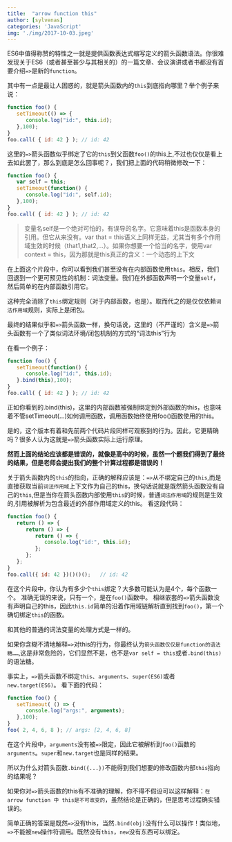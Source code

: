 ```yaml
---
title:  "arrow function this"
author: [sylvenas]
categories: 'JavaScript'
img: './img/2017-10-03.jpeg'
---
```

ES6中值得称赞的特性之一就是提供函数表达式缩写定义的箭头函数语法。你很难发现关于ES6（或者甚至甚少与其相关的）的一篇文章、会议演讲或者书都没有首要介绍`=>`是新的`function`。


其中有一点是最让人困惑的，就是箭头函数内的`this`到底指向哪里？举个例子来说：
``` js
function foo() {
   setTimeout(() => {
      console.log("id:", this.id);
   },100);
}
foo.call( { id: 42 } ); // id: 42
```

这里的`=>`箭头函数似乎绑定了它的`this`到父函数`foo()`的this上,不过也仅仅是看上去如此罢了，那么到底是怎么回事呢？，我们把上面的代码稍微修改一下：
``` js
function foo() {
   var self = this;
   setTimeout(function() {
      console.log("id:", self.id);
   },100);
}
foo.call( { id: 42 } ); // id: 42
```
> 变量名self是一个绝对可怕的，有误导的名字。它意味着this是函数本身的引用。但它从来没有。var that = this语义上同样无益，尤其当有多个作用域生效的时候（that1,that2,…）。如果你想要一个恰当的名字，使用var context = this，因为那就是this真正的含义：一个动态的上下文

在上面这个片段中，你可以看到我们甚至没有在内部函数使用`this`。相反，我们回退到一个更可预见性的机制：词法变量。我们在外部函数声明一个变量`self`，然后简单的在内部函数引用它。

这种完全消除了`this`绑定规则（对于内部函数，也是）。取而代之的是仅仅依赖`词法作用域`规则，实际上是闭包。

最终的结果似乎和`=>`箭头函数一样，换句话说，这里的（不严谨的）含义是`=>`箭头函数有一个了类似词法环境/闭包机制的方式的“词法this”行为

在看一个例子：
``` js
function foo() {
   setTimeout(function() {
      console.log("id:", this.id);
   }.bind(this),100);
}
foo.call( { id: 42 } ); // id: 42
```
正如你看到的.bind(this)，这里的内部函数被强制绑定到外部函数的this，也意味着不管setTimeout(...)如何调用函数，调用函数始终使用foo()函数使用的this。

是的，这个版本有着和先前两个代码片段同样可观察到的行为。因此，它更精确吗？很多人认为这就是`=>`箭头函数实际上运行原理。

**然而上面的结论应该都是错误的，就像是高中的时候，虽然一个题我们得到了最终的结果，但是老师会提出我们的整个计算过程都是错误的！**

关于箭头函数内的`this`的指向，正确的解释应该是：`=>`从不绑定自己的`this`,而是直接获取当前`词法作用域`上下文作为自己的this，换句话说就是既然箭头函数没有自己的`this`,但是当你在箭头函数内部使用`this`的时候，普通`词法作用域`的规则是生效的,引用被解析为包含最近的外部作用域定义的this。
看这段代码：
``` js
function foo() {
   return () => {
      return () => {
         return () => {
            console.log("id:", this.id);
         };
      };
   };
}
foo.call({ id: 42 })()()();   // id: 42
```
在这个片段中，你认为有多少个`this`绑定？大多数可能认为是4个，每个函数一个。
准确无误的来说，只有一个，是在`foo()`函数中。
相继嵌套的`=>`箭头函数没有声明自己的this，因此`this.id`简单的沿着作用域链解析直到找到`foo()`，第一个确切绑定`this`的函数。

和其他的普通的词法变量的处理方式是一样的。

如果你含糊不清地解释`=>`对this的行为，你最终认为`箭头函数仅仅是function的语法糖……`,这是非常危险的，它们显然不是，也不是`var self = this`或者`.bind(this)`的语法糖。

事实上，`=>`箭头函数不绑定`this`、`arguments`、`super(ES6)`或者`new.target(ES6)`。
看下面的代码：
``` js
function foo() {
   setTimeout( () => {
      console.log("args:", arguments);
   },100);
}
foo( 2, 4, 6, 8 ); // args: [2, 4, 6, 8]
```
在这个片段中，`arguments`没有被`=>`限定，因此它被解析到`foo()`函数的`arguments`。`super`和`new.target`也是同样的结果。

所以为什么对箭头函数`.bind({...})`不能得到我们想要的修改函数内部`this`指向的结果呢？

如果你对`=>`箭头函数的this有不准确的理解，你不得不假设可以这样解释：`在arrow function 中 this是不可改变的`，虽然结论是正确的，但是思考过程确实错误的。

简单正确的答案是既然`=>`没有this，当然`.bind(obj)`没有什么可以操作！类似地，`=>`不能被`new`操作符调用。既然没有`this`，`new`没有东西可以绑定。
